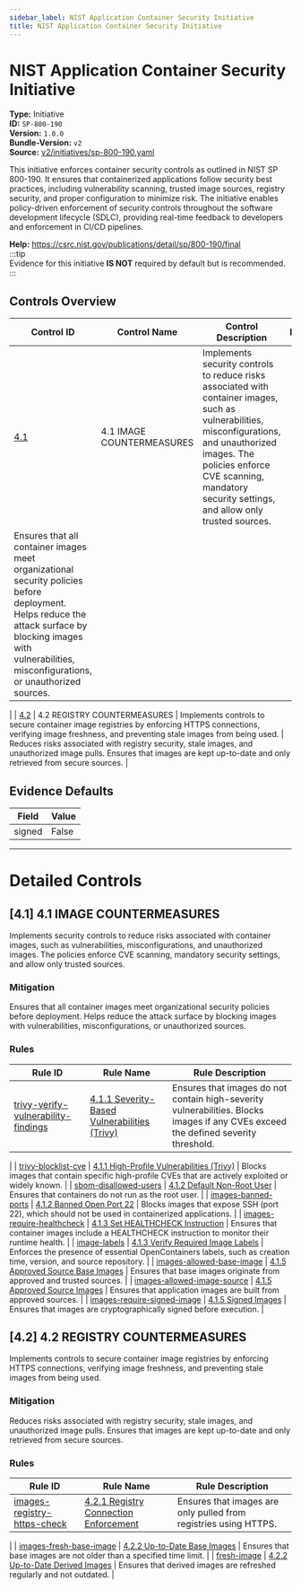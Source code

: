 ```yaml
---
sidebar_label: NIST Application Container Security Initiative
title: NIST Application Container Security Initiative
---  
```

# NIST Application Container Security Initiative  
**Type:** Initiative  
**ID:** `SP-800-190`  
**Version:** `1.0.0`  
**Bundle-Version:** `v2`  
**Source:** [v2/initiatives/sp-800-190.yaml](https://github.com/scribe-public/sample-policies/v2/initiatives/sp-800-190.yaml)  

This initiative enforces container security controls as outlined in  NIST SP 800-190. It ensures that containerized applications follow  security best practices, including vulnerability scanning, trusted  image sources, registry security, and proper configuration to minimize risk. The initiative enables policy-driven enforcement of security controls  throughout the software development lifecycle (SDLC), providing real-time  feedback to developers and enforcement in CI/CD pipelines.


**Help:** https://csrc.nist.gov/publications/detail/sp/800-190/final  
:::tip  
Evidence for this initiative **IS NOT** required by default but is recommended.  
:::  
## Controls Overview

| Control ID | Control Name | Control Description | Mitigation |
|------------|--------------|---------------------|------------|
|  [4.1](#41-41-image-countermeasures) | 4.1 IMAGE COUNTERMEASURES | Implements security controls to reduce risks associated with  container images, such as vulnerabilities, misconfigurations,  and unauthorized images. The policies enforce CVE scanning,  mandatory security settings, and allow only trusted sources.
 | Ensures that all container images meet organizational security  policies before deployment. Helps reduce the attack surface by  blocking images with vulnerabilities, misconfigurations, or  unauthorized sources.
 |
|  [4.2](#42-42-registry-countermeasures) | 4.2 REGISTRY COUNTERMEASURES | Implements controls to secure container image registries by enforcing  HTTPS connections, verifying image freshness, and preventing stale  images from being used.
 | Reduces risks associated with registry security, stale images,  and unauthorized image pulls. Ensures that images are kept up-to-date  and only retrieved from secure sources.
 |

## Evidence Defaults

| Field | Value |
|-------|-------|
| signed | False |

---

# Detailed Controls

## [4.1] 4.1 IMAGE COUNTERMEASURES

Implements security controls to reduce risks associated with  container images, such as vulnerabilities, misconfigurations,  and unauthorized images. The policies enforce CVE scanning,  mandatory security settings, and allow only trusted sources.



### Mitigation  
Ensures that all container images meet organizational security  policies before deployment. Helps reduce the attack surface by  blocking images with vulnerabilities, misconfigurations, or  unauthorized sources.


### Rules

| Rule ID | Rule Name | Rule Description |
|---------|-----------|------------------|
| [trivy-verify-vulnerability-findings](https://scribe-security.netlify.app/docs/guides/policy-reference/rules/sarif/trivy/verify-cve-severity.md) | [4.1.1 Severity-Based Vulnerabilities (Trivy)](rules/sarif/trivy/verify-cve-severity.md) | Ensures that images do not contain high-severity vulnerabilities. Blocks images if any CVEs exceed the defined severity threshold.
 |
| [trivy-blocklist-cve](https://scribe-security.netlify.app/docs/guides/policy-reference/rules/sarif/trivy/blocklist-cve.md) | [4.1.1 High-Profile Vulnerabilities (Trivy)](rules/sarif/trivy/blocklist-cve.md) | Blocks images that contain specific high-profile CVEs that are  actively exploited or widely known.
 |
| [sbom-disallowed-users](https://scribe-security.netlify.app/docs/guides/policy-reference/rules/images/banned-users.md) | [4.1.2 Default Non-Root User](rules/images/banned-users.md) | Ensures that containers do not run as the root user.
 |
| [images-banned-ports](https://scribe-security.netlify.app/docs/guides/policy-reference/rules/images/banned-ports.md) | [4.1.2 Banned Open Port 22](rules/images/banned-ports.md) | Blocks images that expose SSH (port 22), which should not be  used in containerized applications.
 |
| [images-require-healthcheck](https://scribe-security.netlify.app/docs/guides/policy-reference/rules/images/require-healthcheck.md) | [4.1.3 Set HEALTHCHECK Instruction](rules/images/require-healthcheck.md) | Ensures that container images include a HEALTHCHECK instruction  to monitor their runtime health.
 |
| [image-labels](https://scribe-security.netlify.app/docs/guides/policy-reference/rules/images/verify-labels.md) | [4.1.3 Verify Required Image Labels](rules/images/verify-labels.md) | Enforces the presence of essential OpenContainers labels, such as  creation time, version, and source repository.
 |
| [images-allowed-base-image](https://scribe-security.netlify.app/docs/guides/policy-reference/rules/images/allowed-base-image.md) | [4.1.5 Approved Source Base Images](rules/images/allowed-base-image.md) | Ensures that base images originate from approved and trusted sources.
 |
| [images-allowed-image-source](https://scribe-security.netlify.app/docs/guides/policy-reference/rules/images/allowed-image-source.md) | [4.1.5 Approved Source Images](rules/images/allowed-image-source.md) | Ensures that application images are built from approved sources.
 |
| [images-require-signed-image](https://scribe-security.netlify.app/docs/guides/policy-reference/rules/images/image-signed.md) | [4.1.5 Signed Images](rules/images/image-signed.md) | Ensures that images are cryptographically signed before execution.
 |

## [4.2] 4.2 REGISTRY COUNTERMEASURES

Implements controls to secure container image registries by enforcing  HTTPS connections, verifying image freshness, and preventing stale  images from being used.



### Mitigation  
Reduces risks associated with registry security, stale images,  and unauthorized image pulls. Ensures that images are kept up-to-date  and only retrieved from secure sources.


### Rules

| Rule ID | Rule Name | Rule Description |
|---------|-----------|------------------|
| [images-registry-https-check](https://scribe-security.netlify.app/docs/guides/policy-reference/rules/images/enforce-https-registry.md) | [4.2.1 Registry Connection Enforcement](rules/images/enforce-https-registry.md) | Ensures that images are only pulled from registries using HTTPS.
 |
| [images-fresh-base-image](https://scribe-security.netlify.app/docs/guides/policy-reference/rules/images/fresh-base-image.md) | [4.2.2 Up-to-Date Base Images](rules/images/fresh-base-image.md) | Ensures that base images are not older than a specified time limit.
 |
| [fresh-image](https://scribe-security.netlify.app/docs/guides/policy-reference/rules/images/fresh-image.md) | [4.2.2 Up-to-Date Derived Images](rules/images/fresh-image.md) | Ensures that derived images are refreshed regularly and not outdated.
 |
